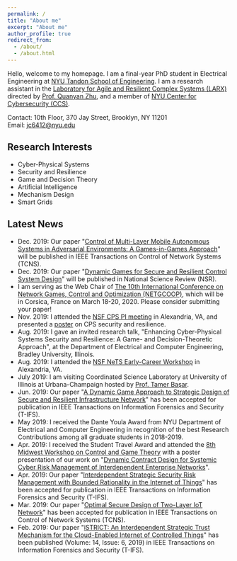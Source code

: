 ```yaml
---
permalink: /
title: "About me"
excerpt: "About me"
author_profile: true
redirect_from: 
  - /about/
  - /about.html
---
```


Hello, welcome to my homepage. I am a final-year PhD student in Electrical Engineering at [NYU Tandon School of Engineering](https://engineering.nyu.edu/). I am a research assistant in the [Laboratory for Agile and Resilient Complex Systems (LARX)](http://engineering.nyu.edu/larx/) directed by [Prof. Quanyan Zhu](https://wp.nyu.edu/quanyan/), and a member of [NYU Center for Cybersecurity (CCS)](http://cyber.nyu.edu/).

Contact: 10th Floor, 370 Jay Street, Brooklyn, NY 11201<br/>
Email: jc6412@nyu.edu

Research Interests
------
- Cyber-Physical Systems
- Security and Resilience
- Game and Decision Theory
- Artificial Intelligence
- Mechanism Design
- Smart Grids

Latest News
------
- Dec. 2019: Our paper "[Control of Multi-Layer Mobile Autonomous Systems in Adversarial Environments: A Games-in-Games Approach](https://ieeexplore.ieee.org/document/8943277)" will be published in IEEE Transactions on Control of Network Systems (TCNS).
- Dec. 2019: Our paper "[Dynamic Games for Secure and Resilient Control System Design](https://arxiv.org/pdf/1910.07510.pdf)" will be published in National Science Review (NSR).
- I am serving as the Web Chair of [The 10th International Conference on Network Games, Control and Optimization (NETGCOOP)](https://project.inria.fr/netgcoop2020/), which will be in Corsica, France on March 18-20, 2020.  Please consider submitting your paper!
- Nov. 2019: I attended the [NSF CPS PI meeting](https://cps-vo.org/group/cps-pimtg19) in Alexandria, VA, and presented a [poster](https://drive.google.com/file/d/1jtCX9d6BDcoBiHVpRm0RKbWMngQfi2-e/view?usp=sharing) on CPS security and resilience.
- Aug. 2019: I gave an invited research talk, "Enhancing Cyber-Physical Systems Security and Resilience: A Game- and Decision-Theoretic Approach", at the Department of Electrical and Computer Engineering, Bradley University, Illinois.
- Aug. 2019: I attended the [NSF NeTS Early-Career Workshop](https://sites.google.com/view/netsearlycareer2019/home) in Alexandria, VA.
- July 2019:  I am visiting Coordinated Science Laboratory at University of Illinois at Urbana-Champaign hosted by [Prof. Tamer Başar](http://tamerbasar.csl.illinois.edu/).
- Jun. 2019: Our paper "[A Dynamic Game Approach to Strategic Design of Secure and Resilient Infrastructure Network](https://ieeexplore.ieee.org/document/8742568)" has been accepted for publication in IEEE Transactions on Information Forensics and Security (T-IFS).
- May 2019: I received the Dante Youla Award from NYU Department of Electrical and Computer Engineering in recognition of the best Research Contributions among all graduate students in 2018-2019.
- Apr. 2019: I received the Student Travel Award and attended the [8th Midwest Workshop on Control and Game Theory](https://mwcgt2019.wustl.edu/) with a poster presentation of our work on "[Dynamic Contract Design for Systemic Cyber Risk Management of Interdependent Enterprise Networks](https://arxiv.org/pdf/1908.04431.pdf)".
- Apr. 2019: Our paper "[Interdependent Strategic Security Risk Management with Bounded Rationality in the Internet of Things](https://ieeexplore.ieee.org/document/8691466)" has been accepted for publication in IEEE Transactions on Information Forensics and Security (T-IFS).
- Mar. 2019: Our paper "[Optimal Secure Design of Two-Layer IoT Network](https://ieeexplore.ieee.org/abstract/document/8673619)" has been accepted for publication in IEEE Transactions on Control of Network Systems (TCNS).
- Feb. 2019: Our paper "[iSTRICT: An Interdependent Strategic Trust Mechanism for the Cloud-Enabled Internet of Controlled Things](https://ieeexplore.ieee.org/document/8543871)" has been published (Volume: 14, Issue: 6, 2019) in IEEE Transactions on Information Forensics and Security (T-IFS).
